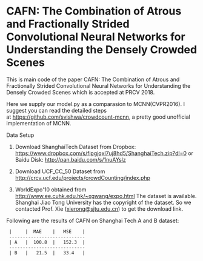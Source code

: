 # CAFN: The Combination of Atrous and Fractionally Strided Convolutional Neural Networks for Understanding the Densely Crowded Scenes

This is main code of the paper CAFN: The Combination of Atrous and Fractionally Strided Convolutional Neural Networks for Understanding the Densely Crowded Scenes which is accepted at PRCV 2018.

Here we supply our model.py as a comparasion to MCNN(CVPR2016). I suggest you can read the detailed steps at https://github.com/svishwa/crowdcount-mcnn, a pretty good unofficial implementation of MCNN. 

Data Setup
1. Download ShanghaiTech Dataset from 
Dropbox: https://www.dropbox.com/s/fipgjqxl7uj8hd5/ShanghaiTech.zip?dl=0 
or Baidu Disk: http://pan.baidu.com/s/1nuAYslz

2. Download UCF_CC_50 Dataset from http://crcv.ucf.edu/projects/crowdCounting/index.php

3. WorldExpo'10 obtained from 
http://www.ee.cuhk.edu.hk/~xgwang/expo.html 
The dataset is available. Shanghai Jiao Tong University has the copyright of the dataset. So we contacted Prof. Xie (xierong@sjtu.edu.cn) to get the download link.

Following are the results of CAFN on Shanghai Tech A and B dataset:
    
     |     |  MAE    |   MSE    |
     ----------------------------
     | A   |  100.8  |   152.3  |
     ----------------------------
     | B   |   21.5  |   33.4   |
